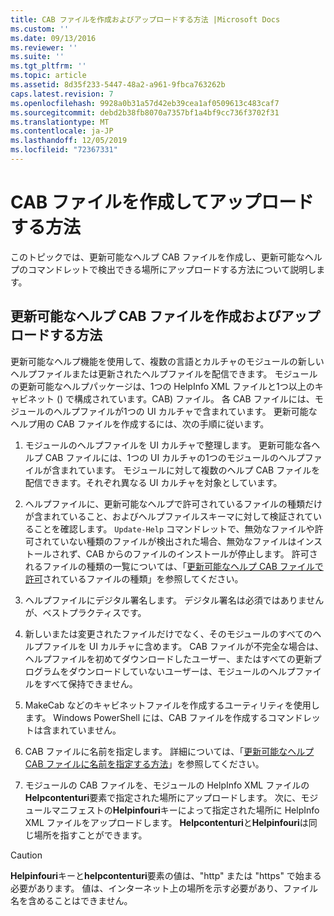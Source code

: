 ```yaml
---
title: CAB ファイルを作成およびアップロードする方法 |Microsoft Docs
ms.custom: ''
ms.date: 09/13/2016
ms.reviewer: ''
ms.suite: ''
ms.tgt_pltfrm: ''
ms.topic: article
ms.assetid: 8d35f233-5447-48a2-a961-9fbca763262b
caps.latest.revision: 7
ms.openlocfilehash: 9928a0b31a57d42eb39cea1af0509613c483caf7
ms.sourcegitcommit: debd2b38fb8070a7357bf1a4bf9cc736f3702f31
ms.translationtype: MT
ms.contentlocale: ja-JP
ms.lasthandoff: 12/05/2019
ms.locfileid: "72367331"
---
```

# <a name="how-to-create-and-upload-cab-files"></a>CAB ファイルを作成してアップロードする方法

このトピックでは、更新可能なヘルプ CAB ファイルを作成し、更新可能なヘルプのコマンドレットで検出できる場所にアップロードする方法について説明します。

## <a name="how-to-create-and-upload-updatable-help-cab-files"></a>更新可能なヘルプ CAB ファイルを作成およびアップロードする方法

更新可能なヘルプ機能を使用して、複数の言語とカルチャのモジュールの新しいヘルプファイルまたは更新されたヘルプファイルを配信できます。 モジュールの更新可能なヘルプパッケージは、1つの HelpInfo XML ファイルと1つ以上のキャビネット () で構成されています。CAB) ファイル。 各 CAB ファイルには、モジュールのヘルプファイルが1つの UI カルチャで含まれています。 更新可能なヘルプ用の CAB ファイルを作成するには、次の手順に従います。

1. モジュールのヘルプファイルを UI カルチャで整理します。 更新可能な各ヘルプ CAB ファイルには、1つの UI カルチャの1つのモジュールのヘルプファイルが含まれています。 モジュールに対して複数のヘルプ CAB ファイルを配信できます。それぞれ異なる UI カルチャを対象としています。

2. ヘルプファイルに、更新可能なヘルプで許可されているファイルの種類だけが含まれていること、およびヘルプファイルスキーマに対して検証されていることを確認します。 `Update-Help` コマンドレットで、無効なファイルや許可されていない種類のファイルが検出された場合、無効なファイルはインストールされず、CAB からのファイルのインストールが停止します。 許可されるファイルの種類の一覧については、「[更新可能なヘルプ CAB ファイルで許可](./file-types-permitted-in-an-updatable-help-cab-file.md)されているファイルの種類」を参照してください。

3. ヘルプファイルにデジタル署名します。 デジタル署名は必須ではありませんが、ベストプラクティスです。

4. 新しいまたは変更されたファイルだけでなく、そのモジュールのすべてのヘルプファイルを UI カルチャに含めます。 CAB ファイルが不完全な場合は、ヘルプファイルを初めてダウンロードしたユーザー、またはすべての更新プログラムをダウンロードしていないユーザーは、モジュールのヘルプファイルをすべて保持できません。

5. MakeCab などのキャビネットファイルを作成するユーティリティを使用します。 Windows PowerShell には、CAB ファイルを作成するコマンドレットは含まれていません。

6. CAB ファイルに名前を指定します。 詳細については、「[更新可能なヘルプ CAB ファイルに名前を指定する方法](./how-to-name-an-updatable-help-cab-file.md)」を参照してください。

7. モジュールの CAB ファイルを、モジュールの HelpInfo XML ファイルの**Helpcontenturi**要素で指定された場所にアップロードします。 次に、モジュールマニフェストの**Helpinfouri**キーによって指定された場所に HelpInfo XML ファイルをアップロードします。 **Helpcontenturi**と**Helpinfouri**は同じ場所を指すことができます。

> [!CAUTION]
> **Helpinfouri**キーと**helpcontenturi**要素の値は、"http" または "https" で始まる必要があります。 値は、インターネット上の場所を示す必要があり、ファイル名を含めることはできません。